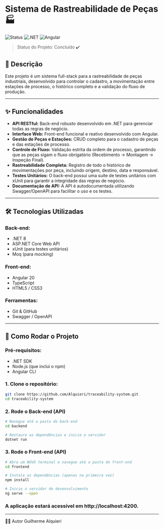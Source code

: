# Sistema de Rastreabilidade de Peças 🏭

![Status](https://img.shields.io/badge/status-concluído-green) ![.NET](https://img.shields.io/badge/.NET-8-blueviolet) ![Angular](https://img.shields.io/badge/Angular-17-red)  



> Status do Projeto: Concluído ✔️

## 📝 Descrição

Este projeto é um sistema full-stack para a rastreabilidade de peças industriais, desenvolvido para controlar o cadastro, a movimentação entre estações de processo, o histórico completo e a validação do fluxo de produção.

---

## ✨ Funcionalidades

- **API RESTful:** Back-end robusto desenvolvido em .NET para gerenciar todas as regras de negócio.
- **Interface Web:** Front-end funcional e reativo desenvolvido com Angular.
- **Gestão de Peças e Estações:** CRUD completo para o cadastro de peças e das estações de processo.
- **Controle de Fluxo:** Validação estrita da ordem de processo, garantindo que as peças sigam o fluxo obrigatório (Recebimento -> Montagem -> Inspeção Final).
- **Rastreabilidade Completa:** Registro de todo o histórico de movimentações por peça, incluindo origem, destino, data e responsável.
- **Testes Unitários:** O back-end possui uma suíte de testes unitários com xUnit para garantir a integridade das regras de negócio.
- **Documentação de API:** A API é autodocumentada utilizando Swagger/OpenAPI para facilitar o uso e os testes.

---

## 🛠️ Tecnologias Utilizadas

### Back-end:
- .NET 8
- ASP.NET Core Web API
- xUnit (para testes unitários)
- Moq (para mocking)


### Front-end:
- Angular 20
- TypeScript
- HTML5 / CSS3

### Ferramentas:
- Git & GitHub
- Swagger / OpenAPI

---

## 🚀 Como Rodar o Projeto

### Pré-requisitos:
- .NET SDK
- Node.js (que inclui o npm)
- Angular CLI

### 1. Clone o repositório:
```bash
git clone https://github.com/Alquieri/traceability-system.git
cd traceability-system
```
### 2. Rode o Back-end (API)

```bash
# Navegue até a pasta do back-end
cd backend

# Restaure as dependências e inicie o servidor
dotnet run
```
### 3. Rode o Front-end (API)

```bash
# Abra um NOVO terminal e navegue até a pasta do front-end
cd frontend

# Instale as dependências (apenas na primeira vez)
npm install

# Inicie o servidor de desenvolvimento
ng serve --open
```
### A aplicação estará acessível em http://localhost:4200.
---


👨‍💻 Autor
Guilherme Alquieri

